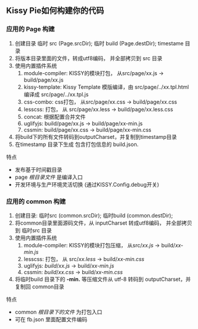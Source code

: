 ## Kissy Pie如何构建你的代码

### 应用的 Page 构建

1. 创建目录 临时 src (Page.srcDir); 临时 build (Page.destDir); timestame 目录
2. 将版本目录里面的文件，转成utf8编码， 并全部拷贝到 src 目录
3. 使用内置插件系统
    1. module-compiler: KISSY的模块打包， 从src/page/xx.js -> build/page/xx.js
    2. kissy-template: Kissy Template 模版编译，由 src/page/../xx.tpl.html 编译成 src/page/../xx.tpl.js
    2. css-combo: css打包， 从src/page/xx.css -> build/page/xx.css
    3. lesscss:  打包， 从 src/page/xx.less -> build/page/xx.less.css
    4. concat: 根据配置合并文件
    5. uglifyjs: build/page/xx.js -> build/page/xx-min.js
    6. cssmin: build/page/xx.css -> build/page/xx-min.css
4. 将build下的所有文件转码到outputCharset，并复制到timestamp目录
5. 在timestamp 目录下生成 包含打包信息的 build.json.

特点

- 发布基于时间戳目录
- page *根目录文件* 是编译入口
- 开发环境与生产环境灵活切换 (通过KISSY.Config.debug开关)

### 应用的 common 构建

1. 创建目录: 临时src (common.srcDir); 临时build (common.destDir);
2. 将common目录里面源码文件，从 inputCharset 转成utf8编码， 并全部拷贝到 临时src 目录
3. 使用内置插件系统
    1. module-compiler: KISSY的模块打包压缩， 从src/*xx.js* -> build/*xx-min.js*
    2. lesscss:  打包， 从 src/*xx.less* -> build/*xx-min.css*
    3. uglifyjs: *build*/*xx.js* -> build/*xx-min.js*
    4. cssmin: *build*/*xx.css* -> build/*xx-min.css*
4. 将临时build 目录下的 **-min.** 等压缩文件从 utf-8 转码到 outputCharset，并复制回 common目录
    
特点

- common *根目录下的文件* 为打包入口
- 可在 fb.json 里面配置文件编码